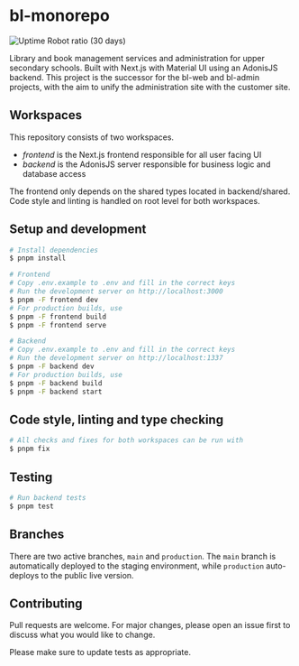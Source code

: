 # bl-monorepo

![Uptime Robot ratio (30 days)](https://img.shields.io/uptimerobot/ratio/m790106369-0ed2a627f24343cf93d2bba7)

Library and book management services and administration for upper secondary schools. Built with Next.js with Material UI using an AdonisJS backend. This project is the successor for the bl-web and bl-admin projects, with the aim to unify the administration site with the customer site.

## Workspaces

This repository consists of two workspaces.

- _frontend_ is the Next.js frontend responsible for all user facing UI
- _backend_ is the AdonisJS server responsible for business logic and database access

The frontend only depends on the shared types located in backend/shared. Code style and linting is handled on root level for both workspaces.

## Setup and development

```bash
# Install dependencies
$ pnpm install

# Frontend
# Copy .env.example to .env and fill in the correct keys
# Run the development server on http://localhost:3000
$ pnpm -F frontend dev
# For production builds, use
$ pnpm -F frontend build
$ pnpm -F frontend serve

# Backend
# Copy .env.example to .env and fill in the correct keys
# Run the development server on http://localhost:1337
$ pnpm -F backend dev
# For production builds, use
$ pnpm -F backend build
$ pnpm -F backend start

```

## Code style, linting and type checking

```bash
# All checks and fixes for both workspaces can be run with
$ pnpm fix
```

## Testing

```bash
# Run backend tests
$ pnpm test
```

## Branches

There are two active branches, `main` and `production`. The `main` branch is automatically deployed to the staging environment, while `production` auto-deploys to the public live version.

## Contributing

Pull requests are welcome. For major changes, please open an issue first to discuss what you would like to change.

Please make sure to update tests as appropriate.
